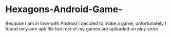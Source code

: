 # Hexagons-Android-Game-
Because I am in love with Android I decided to make a game, unfortunately I found only one apk file but rest of my games are uploaded on play store
